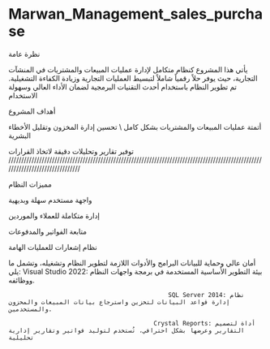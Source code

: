 # Marwan_Management_sales_purchase


نظرة عامة

يأتي هذا المشروع كنظام متكامل لإدارة عمليات المبيعات والمشتريات في المنشآت التجارية، حيث يوفر حلاً رقمياً شاملاً لتبسيط العمليات التجارية وزيادة الكفاءة التشغيلية. تم تطوير النظام باستخدام أحدث التقنيات البرمجية لضمان الأداء العالي وسهولة الاستخدام


أهداف المشروع

أتمتة عمليات المبيعات والمشتريات بشكل كامل
\\
تحسين إدارة المخزون وتقليل الأخطاء البشرية

توفير تقارير وتحليلات دقيقة لاتخاذ القرارات
///////////////////////////////////////////////////////////////////////////////////////////////////////////////////////////////

مميزات النظام

واجهة مستخدم سهلة وبديهية

إدارة متكاملة للعملاء والموردين

متابعة الفواتير والمدفوعات

نظام إشعارات للعمليات الهامة

أمان عالي وحماية للبيانات
البرامج والأدوات اللازمة لتطوير النظام وتشغيله، وتشمل ما يلي:
                                                       Visual Studio 2022: بيئة التطوير الأساسية المستخدمة في برمجة واجهات النظام ووظائفه.

                                                SQL Server 2014: نظام إدارة قواعد البيانات لتخزين واسترجاع بيانات المبيعات والمخزون والمستخدمين.  

                                            Crystal Reports: أداة لتصميم التقارير وعرضها بشكل احترافي، تُستخدم لتوليد فواتير وتقارير إدارية تحليلية





